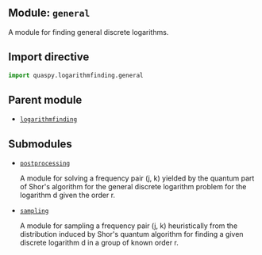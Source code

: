 ## Module: <code>general</code>
A module for finding general discrete logarithms.

## Import directive
```python
import quaspy.logarithmfinding.general
```

## Parent module
- [<code>logarithmfinding</code>](../README.md)

## Submodules
- [<code>postprocessing</code>](postprocessing/README.md)

  A module for solving a frequency pair (j, k) yielded by the quantum part of Shor's algorithm for the general discrete logarithm problem for the logarithm d given the order r.

- [<code>sampling</code>](sampling/README.md)

  A module for sampling a frequency pair (j, k) heuristically from the distribution induced by Shor's quantum algorithm for finding a given discrete logarithm d in a group of known order r.

